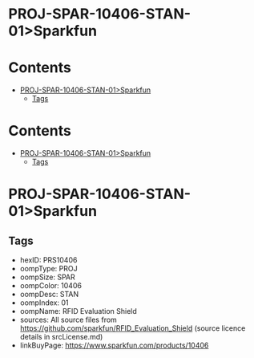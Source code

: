 
PROJ-SPAR-10406-STAN-01>Sparkfun
================================

Contents
========

* [PROJ-SPAR-10406-STAN-01>Sparkfun](#proj-spar-10406-stan-01sparkfun)
	* [Tags](#tags)

Contents
========

* [PROJ-SPAR-10406-STAN-01>Sparkfun](#proj-spar-10406-stan-01sparkfun)
	* [Tags](#tags)

# PROJ-SPAR-10406-STAN-01>Sparkfun

## Tags

- hexID: PRS10406
- oompType: PROJ
- oompSize: SPAR
- oompColor: 10406
- oompDesc: STAN
- oompIndex: 01
- oompName: RFID Evaluation Shield
- sources: All source files from https://github.com/sparkfun/RFID_Evaluation_Shield (source licence details in srcLicense.md)
- linkBuyPage: https://www.sparkfun.com/products/10406
